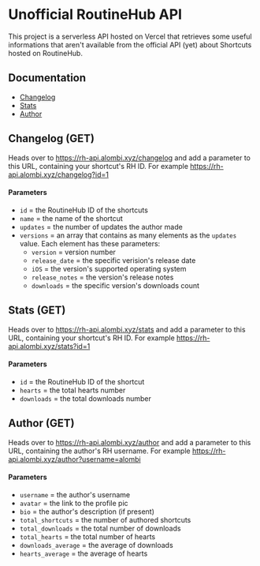 # Unofficial RoutineHub API
This project is a serverless API hosted on Vercel that retrieves some useful informations that aren't available from the official API (yet) about Shortcuts hosted on RoutineHub.
## Documentation
* [Changelog](https://github.com/alombi/rh-api/blob/master/README.md#changelog-get)
* [Stats](https://github.com/alombi/rh-api/blob/master/README.md#stats-get)
* [Author](https://github.com/alombi/rh-api/blob/master/README.md#author-get)


## Changelog (GET)
Heads over to https://rh-api.alombi.xyz/changelog and add a parameter to this URL, containing your shortcut's RH ID. For example https://rh-api.alombi.xyz/changelog?id=1
#### Parameters
* `id` = the RoutineHub ID of the shortcuts
* `name` = the name of the shortcut
* `updates` = the number of updates the author made
* `versions` = an array that contains as many elements as the `updates` value. Each element has these parameters:
   * `version` = version number
   * `release_date` = the specific verision's release date
   * `iOS` = the version's supported operating system
   * `release_notes` = the version's release notes
   * `downloads` = the specific version's downloads count

## Stats (GET)
Heads over to https://rh-api.alombi.xyz/stats and add a parameter to this URL, containing your shortcut's RH ID. For example https://rh-api.alombi.xyz/stats?id=1
#### Parameters
* `id` = the RoutineHub ID of the shortcut
* `hearts` = the total hearts number
* `downloads` = the total downloads number

## Author (GET)
Heads over to https://rh-api.alombi.xyz/author and add a parameter to this URL, containing the author's RH username. For example https://rh-api.alombi.xyz/author?username=alombi
#### Parameters
* `username` = the author's username
* `avatar` = the link to the profile pic
* `bio` = the author's description (if present)
* `total_shortcuts` = the number of authored shortcuts
* `total_downloads` = the total number of downloads
* `total_hearts` = the total number of hearts
* `downloads_average` = the average of downloads
* `hearts_average`  = the average of hearts